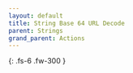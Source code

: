```yaml
---
layout: default
title: String Base 64 URL Decode
parent: Strings
grand_parent: Actions
---
```

{: .fs-6 .fw-300 }
